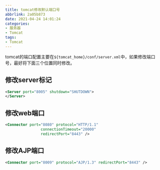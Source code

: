 ```yaml
---
title: tomcat修改默认端口号
abbrlink: 2a05b873
date: 2021-04-24 14:01:24
categories:
- 服务器
- Tomcat
tags:
- Tomcat
---
```


tomcat的端口配置主要在`${tomcat_home}/conf/server.xml`中，如果修改端口号，最好将下面三个位置同时修改。

## 修改server标记

```xml
<Server port="8005" shutdown="SHUTDOWN">
</Server>
```

## 修改web端口

```xml
<Connector port="8080" protocol="HTTP/1.1"
                connectionTimeout="20000"
                redirectPort="8443" />
```

## 修改AJP端口

```xml
<Connector port="8009" protocol="AJP/1.3" redirectPort="8443" />
```


